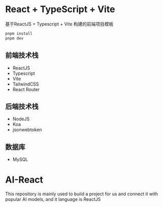 # React + TypeScript + Vite
基于ReactJS + Typescript + Vite 构建的前端项目模板

```bash
pnpm install
pnpm dev
```
## 前端技术栈
- ReactJS
- Typescript
- Vite
- TailwindCSS
- React Router

## 后端技术栈
- NodeJS
- Koa
- jsonwebtoken

## 数据库
- MySQL

# AI-React
This repository is mainly used to build a project for us and connect it with popular AI models, and it language is ReactJS
